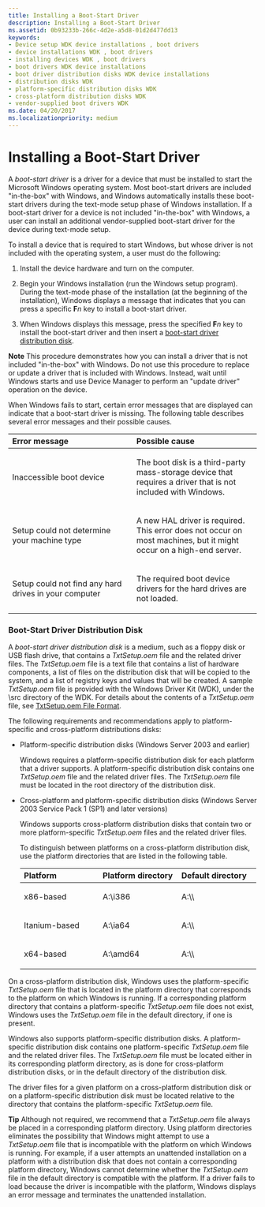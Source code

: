 ```yaml
---
title: Installing a Boot-Start Driver
description: Installing a Boot-Start Driver
ms.assetid: 0b93233b-266c-4d2e-a5d8-01d2d477dd13
keywords:
- Device setup WDK device installations , boot drivers
- device installations WDK , boot drivers
- installing devices WDK , boot drivers
- boot drivers WDK device installations
- boot driver distribution disks WDK device installations
- distribution disks WDK
- platform-specific distribution disks WDK
- cross-platform distribution disks WDK
- vendor-supplied boot drivers WDK
ms.date: 04/20/2017
ms.localizationpriority: medium
---
```


# Installing a Boot-Start Driver





A *boot-start driver* is a driver for a device that must be installed to start the Microsoft Windows operating system. Most boot-start drivers are included "in-the-box" with Windows, and Windows automatically installs these boot-start drivers during the text-mode setup phase of Windows installation. If a boot-start driver for a device is not included "in-the-box" with Windows, a user can install an additional vendor-supplied boot-start driver for the device during text-mode setup.

To install a device that is required to start Windows, but whose driver is not included with the operating system, a user must do the following:

1.  Install the device hardware and turn on the computer.

2.  Begin your Windows installation (run the Windows setup program). During the text-mode phase of the installation (at the beginning of the installation), Windows displays a message that indicates that you can press a specific **F***n* key to install a boot-start driver.

3.  When Windows displays this message, press the specified **F***n* key to install the boot-start driver and then insert a [boot-start driver distribution disk](#boot-start-driver-distribution-disk).

**Note**  This procedure demonstrates how you can install a driver that is not included "in-the-box" with Windows. Do not use this procedure to replace or update a driver that is included with Windows. Instead, wait until Windows starts and use Device Manager to perform an "update driver" operation on the device.



When Windows fails to start, certain error messages that are displayed can indicate that a boot-start driver is missing. The following table describes several error messages and their possible causes.

<table>
<colgroup>
<col width="50%" />
<col width="50%" />
</colgroup>
<thead>
<tr class="header">
<th align="left">Error message</th>
<th align="left">Possible cause</th>
</tr>
</thead>
<tbody>
<tr class="odd">
<td align="left"><p>Inaccessible boot device</p></td>
<td align="left"><p>The boot disk is a third-party mass-storage device that requires a driver that is not included with Windows.</p></td>
</tr>
<tr class="even">
<td align="left"><p>Setup could not determine your machine type</p></td>
<td align="left"><p>A new HAL driver is required. This error does not occur on most machines, but it might occur on a high-end server.</p></td>
</tr>
<tr class="odd">
<td align="left"><p>Setup could not find any hard drives in your computer</p></td>
<td align="left"><p>The required boot device drivers for the hard drives are not loaded.</p></td>
</tr>
</tbody>
</table>



### <a href="" id="boot-start-driver-distribution-disk"></a> Boot-Start Driver Distribution Disk

A *boot-start driver distribution disk* is a medium, such as a floppy disk or USB flash drive, that contains a *TxtSetup.oem* file and the related driver files. The *TxtSetup.oem* file is a text file that contains a list of hardware components, a list of files on the distribution disk that will be copied to the system, and a list of registry keys and values that will be created. A sample *TxtSetup.oem* file is provided with the Windows Driver Kit (WDK), under the \\src directory of the WDK. For details about the contents of a *TxtSetup.oem* file, see [TxtSetup.oem File Format](https://msdn.microsoft.com/library/windows/hardware/ff553509).

The following requirements and recommendations apply to platform-specific and cross-platform distributions disks:

- Platform-specific distribution disks (Windows Server 2003 and earlier)

  Windows requires a platform-specific distribution disk for each platform that a driver supports. A platform-specific distribution disk contains one *TxtSetup.oem* file and the related driver files. The *TxtSetup.oem* file must be located in the root directory of the distribution disk.

- Cross-platform and platform-specific distribution disks (Windows Server 2003 Service Pack 1 (SP1) and later versions)

  Windows supports cross-platform distribution disks that contain two or more platform-specific *TxtSetup.oem* files and the related driver files.

  To distinguish between platforms on a cross-platform distribution disk, use the platform directories that are listed in the following table.

  <table>
  <colgroup>
  <col width="33%" />
  <col width="33%" />
  <col width="33%" />
  </colgroup>
  <thead>
  <tr class="header">
  <th align="left">Platform</th>
  <th align="left">Platform directory</th>
  <th align="left">Default directory</th>
  </tr>
  </thead>
  <tbody>
  <tr class="odd">
  <td align="left"><p>x86-based</p></td>
  <td align="left"><p>A:\i386</p></td>
  <td align="left"><p>A:\\</p></td>
  </tr>
  <tr class="even">
  <td align="left"><p>Itanium-based</p></td>
  <td align="left"><p>A:\ia64</p></td>
  <td align="left"><p>A:\\</p></td>
  </tr>
  <tr class="odd">
  <td align="left"><p>x64-based</p></td>
  <td align="left"><p>A:\amd64</p></td>
  <td align="left"><p>A:\\</p></td>
  </tr>
  </tbody>
  </table>




On a cross-platform distribution disk, Windows uses the platform-specific *TxtSetup.oem* file that is located in the platform directory that corresponds to the platform on which Windows is running. If a corresponding platform directory that contains a platform-specific *TxtSetup.oem* file does not exist, Windows uses the *TxtSetup.oem* file in the default directory, if one is present.

Windows also supports platform-specific distribution disks. A platform-specific distribution disk contains one platform-specific *TxtSetup.oem* file and the related driver files. The *TxtSetup.oem* file must be located either in its corresponding platform directory, as is done for cross-platform distribution disks, or in the default directory of the distribution disk.

The driver files for a given platform on a cross-platform distribution disk or on a platform-specific distribution disk must be located relative to the directory that contains the platform-specific *TxtSetup.oem* file.

**Tip**  Although not required, we recommend that a *TxtSetup.oem* file always be placed in a corresponding platform directory. Using platform directories eliminates the possibility that Windows might attempt to use a *TxtSetup.oem* file that is incompatible with the platform on which Windows is running. For example, if a user attempts an unattended installation on a platform with a distribution disk that does not contain a corresponding platform directory, Windows cannot determine whether the *TxtSetup.oem* file in the default directory is compatible with the platform. If a driver fails to load because the driver is incompatible with the platform, Windows displays an error message and terminates the unattended installation.












